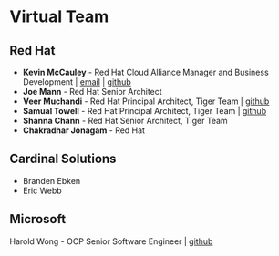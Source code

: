 # Virtual Team
## Red Hat
* **Kevin McCauley** - Red Hat Cloud Alliance Manager and Business Development | [email](mailto:kemccaul@redhat.com) | [github](https://github.com/mccshark/)
* **Joe Mann** - Red Hat Senior Architect
* **Veer Muchandi** - Red Hat Principal Architect, Tiger Team | [github](https://github.com/veermuchandi)
* **Samual Towell** - Red Hat Principal Architect, Tiger Team | [github](https://github.com/samueltauil)
* **Shanna Chann** - Red Hat Senior Architect, Tiger Team
* **Chakradhar Jonagam** - Red Hat 

## Cardinal Solutions
* Branden Ebken
* Eric Webb

## Microsoft
Harold Wong - OCP Senior Software Engineer | [github](https://github.com/haroldwongms)